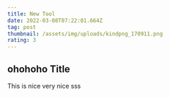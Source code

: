 ```yaml
---
title: New Tool
date: 2022-03-08T07:22:01.664Z
tag: post
thumbnail: /assets/img/uploads/kindpng_170911.png
rating: 3
---
```

## ohohoho Title

This is nice very nice sss